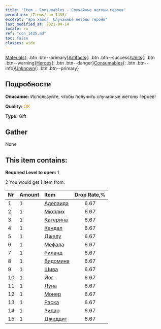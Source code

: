 ```yaml
---
title: "Item - Consumables - Случайные жетоны героев"
permalink: /Items/con_1435/
excerpt: "Эра хаоса  Случайные жетоны героев"
last_modified_at: 2021-04-14
locale: ru
ref: "con_1435.md"
toc: false
classes: wide
---
```

 [Materials](/ru/Items/){: .btn .btn--primary}[Artifacts](/ru/Items/Artifacts/){: .btn .btn--success}[Units](/ru/Items/Units/){: .btn .btn--warning}[Heroes](/ru/Items/Heroes/){: .btn .btn--danger}[Consumables](/ru/Items/Consumables/){: .btn .btn--info}[Unknown](/ru/Items/Unknown/){: .btn .btn--primary}

## Подробности
 **Описание:** Используйте, чтобы получить случайные жетоны героев!

 **Quality:** <span style="color: #FF8C00">OK</span>

 **Type:** Gift

## Gather

  None

## This item contains:

 **Required Level to open:** 1

 2 You would get **1** item  from:

  | Nr | Amount |     Item    | Drop Rate,% |
  |:---|:-------|:------------|:---------:|
  | 1 | 1 | [Аделаида](/ru/Items/her_359/) | 6.67 | 
  | 2 | 1 | [Мюллих](/ru/Items/her_360/) | 6.67 | 
  | 3 | 1 | [Катерина](/ru/Items/her_361/) | 6.67 | 
  | 4 | 1 | [Кендал](/ru/Items/her_363/) | 6.67 | 
  | 5 | 1 | [Джелу](/ru/Items/her_366/) | 6.67 | 
  | 6 | 1 | [Мефала](/ru/Items/her_367/) | 6.67 | 
  | 7 | 1 | [Риланд](/ru/Items/her_368/) | 6.67 | 
  | 8 | 1 | [Видомина](/ru/Items/her_372/) | 6.67 | 
  | 9 | 1 | [Шива](/ru/Items/her_376/) | 6.67 | 
  | 10 | 1 | [Йог](/ru/Items/her_377/) | 6.67 | 
  | 11 | 1 | [Луна](/ru/Items/her_378/) | 6.67 | 
  | 12 | 1 | [Монер](/ru/Items/her_379/) | 6.67 | 
  | 13 | 1 | [Раска](/ru/Items/her_384/) | 6.67 | 
  | 14 | 1 | [Зидар](/ru/Items/her_385/) | 6.67 | 
  | 15 | 1 | [Джеддит](/ru/Items/her_391/) | 6.67 | 
